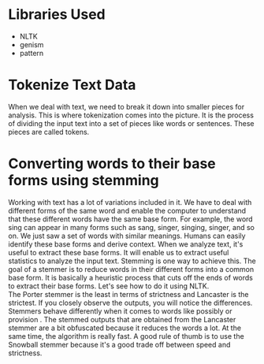 # Libraries Used
- NLTK
- genism
- pattern

# Tokenize Text Data
When we deal with text, we need to break it down into smaller pieces for analysis. This is
where tokenization comes into the picture. It is the process of dividing the input text into a
set of pieces like words or sentences. These pieces are called tokens.

# Converting words to their base forms using stemming
Working with text has a lot of variations included in it. We have to deal with different
forms of the same word and enable the computer to understand that these different words
have the same base form. For example, the word sing can appear in many forms such as
sang, singer, singing, singer, and so on. We just saw a set of words with similar meanings.
Humans can easily identify these base forms and derive context.
When we analyze text, it's useful to extract these base forms. It will enable us to extract
useful statistics to analyze the input text. Stemming is one way to achieve this. The goal of a
stemmer is to reduce words in their different forms into a common base form. It is basically
a heuristic process that cuts off the ends of words to extract their base forms. Let's see how
to do it using NLTK.<br>
The Porter stemmer is the least in terms of strictness and Lancaster is the strictest. If you
closely observe the outputs, you will notice the differences. Stemmers behave differently
when it comes to words like possibly or provision . The stemmed outputs that are
obtained from the Lancaster stemmer are a bit obfuscated because it reduces the words a
lot. At the same time, the algorithm is really fast. A good rule of thumb is to use the
Snowball stemmer because it's a good trade off between speed and strictness.
